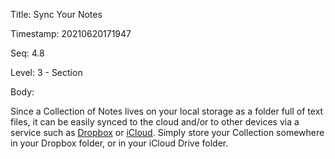 Title:  Sync Your Notes

Timestamp: 20210620171947

Seq:    4.8

Level:  3 - Section

Body: 

Since a Collection of Notes lives on your local storage as a folder full of text files, it can be easily synced to the cloud and/or to other devices via a service such as [Dropbox](http://www.dropbox.com) or [iCloud](http://www.apple.com/icloud/icloud-drive/). Simply store your Collection somewhere in your Dropbox folder, or in your iCloud Drive folder. 

